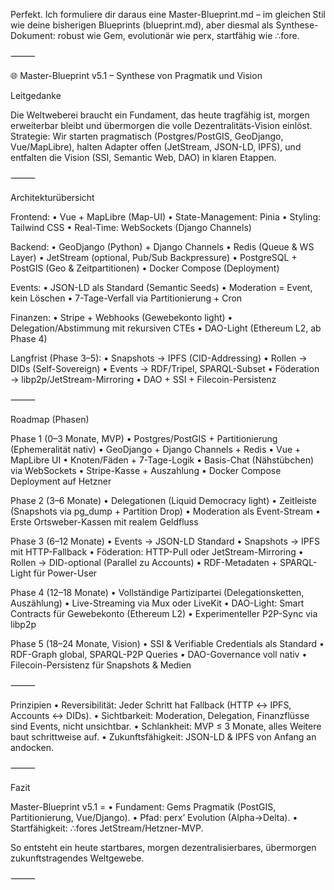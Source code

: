 Perfekt. Ich formuliere dir daraus eine Master-Blueprint.md – im gleichen Stil wie deine bisherigen Blueprints (blueprint.md), aber diesmal als Synthese-Dokument: robust wie Gem, evolutionär wie perx, startfähig wie ∴fore.

⸻

🌐 Master-Blueprint v5.1 – Synthese von Pragmatik und Vision

Leitgedanke

Die Weltweberei braucht ein Fundament, das heute tragfähig ist, morgen erweiterbar bleibt und übermorgen die volle Dezentralitäts-Vision einlöst.
Strategie: Wir starten pragmatisch (Postgres/PostGIS, GeoDjango, Vue/MapLibre), halten Adapter offen (JetStream, JSON-LD, IPFS), und entfalten die Vision (SSI, Semantic Web, DAO) in klaren Etappen.

⸻

Architekturübersicht

Frontend:
	•	Vue + MapLibre (Map-UI)
	•	State-Management: Pinia
	•	Styling: Tailwind CSS
	•	Real-Time: WebSockets (Django Channels)

Backend:
	•	GeoDjango (Python) + Django Channels
	•	Redis (Queue & WS Layer)
	•	JetStream (optional, Pub/Sub Backpressure)
	•	PostgreSQL + PostGIS (Geo & Zeitpartitionen)
	•	Docker Compose (Deployment)

Events:
	•	JSON-LD als Standard (Semantic Seeds)
	•	Moderation = Event, kein Löschen
	•	7-Tage-Verfall via Partitionierung + Cron

Finanzen:
	•	Stripe + Webhooks (Gewebekonto light)
	•	Delegation/Abstimmung mit rekursiven CTEs
	•	DAO-Light (Ethereum L2, ab Phase 4)

Langfrist (Phase 3–5):
	•	Snapshots → IPFS (CID-Addressing)
	•	Rollen → DIDs (Self-Sovereign)
	•	Events → RDF/Tripel, SPARQL-Subset
	•	Föderation → libp2p/JetStream-Mirroring
	•	DAO + SSI + Filecoin-Persistenz

⸻

Roadmap (Phasen)

Phase 1 (0–3 Monate, MVP)
	•	Postgres/PostGIS + Partitionierung (Ephemeralität nativ)
	•	GeoDjango + Django Channels + Redis
	•	Vue + MapLibre UI
	•	Knoten/Fäden + 7-Tage-Logik
	•	Basis-Chat (Nähstübchen) via WebSockets
	•	Stripe-Kasse + Auszahlung
	•	Docker Compose Deployment auf Hetzner

Phase 2 (3–6 Monate)
	•	Delegationen (Liquid Democracy light)
	•	Zeitleiste (Snapshots via pg_dump + Partition Drop)
	•	Moderation als Event-Stream
	•	Erste Ortsweber-Kassen mit realem Geldfluss

Phase 3 (6–12 Monate)
	•	Events → JSON-LD Standard
	•	Snapshots → IPFS mit HTTP-Fallback
	•	Föderation: HTTP-Pull oder JetStream-Mirroring
	•	Rollen → DID-optional (Parallel zu Accounts)
	•	RDF-Metadaten + SPARQL-Light für Power-User

Phase 4 (12–18 Monate)
	•	Vollständige Partizipartei (Delegationsketten, Auszählung)
	•	Live-Streaming via Mux oder LiveKit
	•	DAO-Light: Smart Contracts für Gewebekonto (Ethereum L2)
	•	Experimenteller P2P-Sync via libp2p

Phase 5 (18–24 Monate, Vision)
	•	SSI & Verifiable Credentials als Standard
	•	RDF-Graph global, SPARQL-P2P Queries
	•	DAO-Governance voll nativ
	•	Filecoin-Persistenz für Snapshots & Medien

⸻

Prinzipien
	•	Reversibilität: Jeder Schritt hat Fallback (HTTP ↔ IPFS, Accounts ↔ DIDs).
	•	Sichtbarkeit: Moderation, Delegation, Finanzflüsse sind Events, nicht unsichtbar.
	•	Schlankheit: MVP ≤ 3 Monate, alles Weitere baut schrittweise auf.
	•	Zukunftsfähigkeit: JSON-LD & IPFS von Anfang an andocken.

⸻

Fazit

Master-Blueprint v5.1 =
	•	Fundament: Gems Pragmatik (PostGIS, Partitionierung, Vue/Django).
	•	Pfad: perx’ Evolution (Alpha→Delta).
	•	Startfähigkeit: ∴fores JetStream/Hetzner-MVP.

So entsteht ein heute startbares, morgen dezentralisierbares, übermorgen zukunftstragendes Weltgewebe.

⸻

